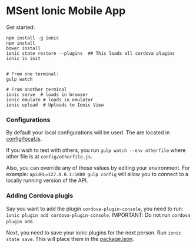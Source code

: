 MSent Ionic Mobile App
==================

Get started:

```shell
npm install -g ionic
npm install 
bower install 
ionic state restore --plugins  ## This loads all cordova plugins
ionic io init


# From one terminal:
gulp watch

# From another terminal
ionic serve  # loads in browser
ionic emulate # loads in emulator
ionic upload  # Uploads to Ionic View
```


### Configurations

By default your local configurations will be used. The are located in [config/local.js](config/local.js).

If you wish to test with others, you run `gulp watch --env otherfile` where other file is at `config/otherfile.js`.

Also, you can override any of those values by editing your environment. For example: `apiURL=127.0.0.1:5000 gulp config` will allow you to connect to a locally running version of the API.


### Adding Cordova plugis

Say you want to add the plugin `cordova-plugin-console`, you need to run: `ionic plugin add cordova-plugin-console`. IMPORTANT: Do not run `cordova plugin add`.

Next, you need to save your ionic plugins for the next person. Run `ionic state save`. This will place them in the [package.json](package.json).
